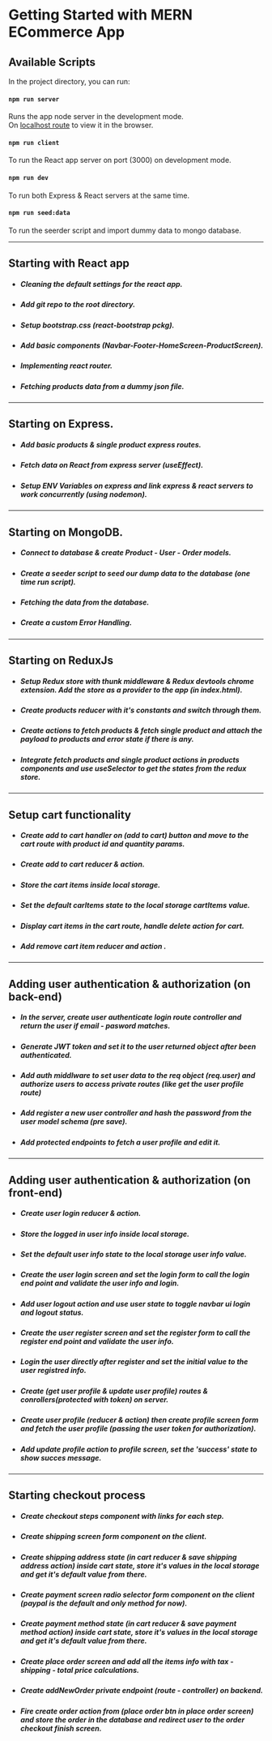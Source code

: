 # Getting Started with MERN ECommerce App

## Available Scripts

In the project directory, you can run:

#### `npm run server`

Runs the app node server in the development mode.\
On [localhost route](http://localhost:8000) to view it in the browser.

#### `npm run client`

To run the React app server on port (3000) on development mode.

#### `npm run dev`

To run both Express & React servers at the same time.

#### `npm run seed:data`

To run the seerder script and import dummy data to mongo database.

---

## Starting with React app

- ##### Cleaning the default settings for the react app.

- ##### Add git repo to the root directory.

- ##### Setup bootstrap.css (react-bootstrap pckg).

- ##### Add basic components (Navbar-Footer-HomeScreen-ProductScreen).

- ##### Implementing react router.

- ##### Fetching products data from a dummy json file.

---

## Starting on Express.

- ##### Add basic products & single product express routes.

- ##### Fetch data on React from express server (useEffect).

- ##### Setup ENV Variables on express and link express & react servers to work concurrently (using nodemon).

---

## Starting on MongoDB.

- ##### Connect to database & create Product - User - Order models.

- ##### Create a seeder script to seed our dump data to the database (one time run script).

- ##### Fetching the data from the database.

- ##### Create a custom Error Handling.

---

## Starting on ReduxJs

- ##### Setup Redux store with thunk middleware & Redux devtools chrome extension. Add the store as a provider to the app (in index.html).

- ##### Create products reducer with it's constants and switch through them.

- ##### Create actions to fetch products & fetch single product and attach the payload to products and error state if there is any.

- ##### Integrate fetch products and single product actions in products components and use useSelector to get the states from the redux store.

---

## Setup cart functionality

- ##### Create add to cart handler on (add to cart) button and move to the cart route with product id and quantity params.

- ##### Create add to cart reducer & action.

- ##### Store the cart items inside local storage.

- ##### Set the default carItems state to the local storage cartItems value.

- ##### Display cart items in the cart route, handle delete action for cart.

- ##### Add remove cart item reducer and action .

---

## Adding user authentication & authorization (on back-end)

- ##### In the server, create user authenticate login route controller and return the user if email - pasword matches.

- ##### Generate JWT token and set it to the user returned object after been authenticated.

- ##### Add auth middlware to set user data to the req object (req.user) and authorize users to access private routes (like get the user profile route)

- ##### Add register a new user controller and hash the password from the user model schema (pre save).

- ##### Add protected endpoints to fetch a user profile and edit it.

---

## Adding user authentication & authorization (on front-end)

- ##### Create user login reducer & action.

- ##### Store the logged in user info inside local storage.

- ##### Set the default user info state to the local storage user info value.

- ##### Create the user login screen and set the login form to call the login end point and validate the user info and login.

- ##### Add user logout action and use user state to toggle navbar ui login and logout status.

- ##### Create the user register screen and set the register form to call the register end point and validate the user info.

- ##### Login the user directly after register and set the initial value to the user registred info.

- ##### Create (get user profile & update user profile) routes & conrollers(protected with token) on server.

- ##### Create user profile (reducer & action) then create profile screen form and fetch the user profile (passing the user token for authorization).

- ##### Add update profile action to profile screen, set the 'success' state to show succes message.

---

## Starting checkout process

- ##### Create checkout steps component with links for each step.
- ##### Create shipping screen form component on the client.
- ##### Create shipping address state (in cart reducer & save shipping address action) inside cart state, store it's values in the local storage and get it's default value from there.
- ##### Create payment screen radio selector form component on the client (paypal is the default and only method for now).
- ##### Create payment method state (in cart reducer & save payment method action) inside cart state, store it's values in the local storage and get it's default value from there.
- ##### Create place order screen and add all the items info with tax - shipping - total price calculations.
- ##### Create addNewOrder private endpoint (route - controller) on backend.
- ##### Fire create order action from (place order btn in place order screen) and store the order in the database and redirect user to the order checkout finish screen.
